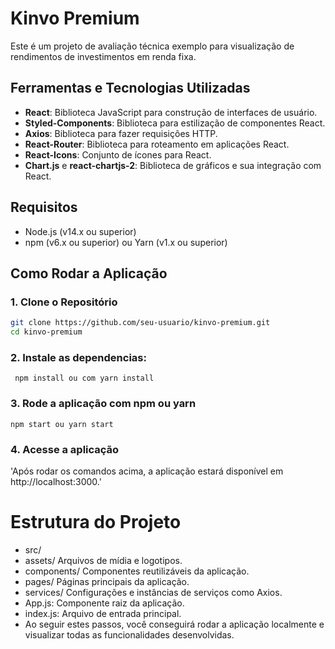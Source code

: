 # Kinvo Premium

Este é um projeto de avaliação técnica exemplo para visualização de rendimentos de investimentos em renda fixa.

## Ferramentas e Tecnologias Utilizadas

- **React**: Biblioteca JavaScript para construção de interfaces de usuário.
- **Styled-Components**: Biblioteca para estilização de componentes React.
- **Axios**: Biblioteca para fazer requisições HTTP.
- **React-Router**: Biblioteca para roteamento em aplicações React.
- **React-Icons**: Conjunto de ícones para React.
- **Chart.js** e **react-chartjs-2**: Biblioteca de gráficos e sua integração com React.

## Requisitos

- Node.js (v14.x ou superior)
- npm (v6.x ou superior) ou Yarn (v1.x ou superior)

## Como Rodar a Aplicação

### 1. Clone o Repositório

```bash
git clone https://github.com/seu-usuario/kinvo-premium.git
cd kinvo-premium

```
### 2. Instale as dependencias: 
     npm install ou com yarn install

### 3. Rode a aplicação com npm ou yarn
    npm start ou yarn start

### 4. Acesse a aplicação
'Após rodar os comandos acima, a aplicação estará disponível em http://localhost:3000.'


# Estrutura do Projeto
 - src/
 - assets/ Arquivos de mídia e logotipos.
 - components/ Componentes reutilizáveis da aplicação.
 - pages/ Páginas principais da aplicação.
 - services/ Configurações e instâncias de serviços como Axios.
 - App.js: Componente raiz da aplicação.
 - index.js: Arquivo de entrada principal.
 - Ao seguir estes passos, você conseguirá rodar a aplicação localmente e visualizar todas as funcionalidades desenvolvidas.
